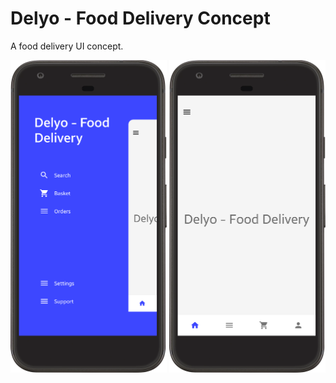 # Delyo - Food Delivery Concept
A food delivery UI concept. 


<img src="/screenshots/left_drawer.png" width="250" height="500"> <img src="/screenshots/home.png" width="250" height="500">
